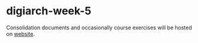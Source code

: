 # digiarch-week-5
Consolidation documents and occasionally course exercises will be hosted on [website](https://hist-digitized.netlify.app/).
